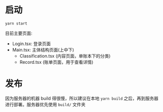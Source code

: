 # 启动

`yarn start`

目前主要页面:
- Login.tsx: 登录页面
- Main.tsx: 主体结构页面(上中下)
  - Classification.tsx (内容页面，单账本下的分类)
  - Record.tsx (账单页面，用于查看详情)

# 发布

因为服务器的机器 build 得很慢，所以建议在本地 `yarn build` 之后，再到服务器进行部署。服务器优先使用 `build/` 文件夹